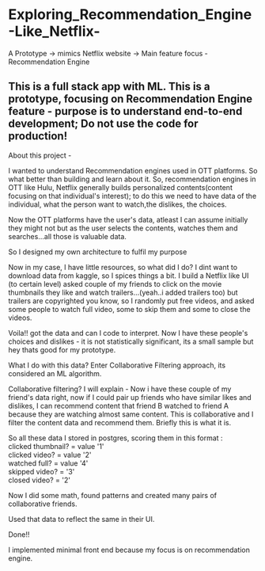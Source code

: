 # Exploring_Recommendation_Engine-Like_Netflix-
A Prototype -> mimics Netflix website -> Main feature focus  - Recommendation Engine 


## This is a full stack app with ML. This is a prototype, focusing on Recommendation Engine feature - purpose is to understand end-to-end development; Do not use the code for production!

About this project -

I wanted to understand Recommendation engines used in OTT platforms. So what better than building and learn about it. So, recommendation engines in OTT like Hulu, Netflix generally builds personalized contents(content focusing on that individual's interest); to do this we need to have data of the individual, what the person want to watch,the dislikes, the choices.

Now the OTT platforms have the user's data, atleast I can assume initially they might not but as the user selects the contents, watches them and searches...all those is valuable data.

So I designed my own architecture to fulfil my purpose

Now in my case, I have little resources, so what did I do? I dint want to download data from kaggle, so I spices things a bit. I build a Netflix like UI (to certain level) asked couple of my friends to click on the movie thumbnails they like and watch trailers...(yeah..i added trailers too) but trailers are copyrighted you know, so I randomly put free videos, and asked some people to watch full video, some to skip them and some to close the videos.

Voila!! got the data and can I code to interpret. Now I have these people's choices and dislikes - it is not statistically significant, its a small sample but hey thats good for my prototype.

What I do with this data? Enter Collaborative Filtering approach, its considered an ML algorithm.

Collaborative filtering? I will explain - Now i have these couple of my friend's data right, now if I could pair up friends who have similar likes and dislikes, I can recommend content that friend B watched to friend A because they are watching almost same content. This is collaborative and I filter the content data and recommend them. Briefly this is what it is.

So all these data I stored in postgres, scoring them in this format : <br />
clicked thumbnail? = value '1' <br />
clicked video? = value '2' <br />
watched full? = value '4' <br />
skipped video? = '3' <br />
closed video? = '2'

Now I did some math, found patterns and created many pairs of collaborative friends.

Used that data to reflect the same in their UI.

Done!!

I implemented minimal front end because my focus is on recommendation engine.
